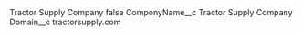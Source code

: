 <?xml version="1.0" encoding="UTF-8"?>
<CustomMetadata xmlns="http://soap.sforce.com/2006/04/metadata" xmlns:xsi="http://www.w3.org/2001/XMLSchema-instance" xmlns:xsd="http://www.w3.org/2001/XMLSchema">
    <label>Tractor Supply Company</label>
    <protected>false</protected>
    <values>
        <field>ComponyName__c</field>
        <value xsi:type="xsd:string">Tractor Supply Company</value>
    </values>
    <values>
        <field>Domain__c</field>
        <value xsi:type="xsd:string">tractorsupply.com</value>
    </values>
</CustomMetadata>
